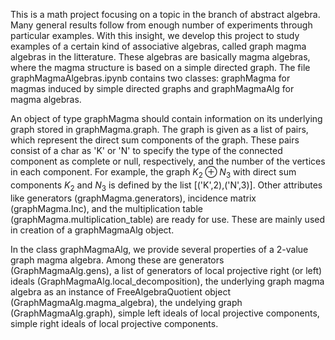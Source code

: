 This is a math project focusing on a topic in the branch of abstract algebra. Many general results follow from enough number of experiments through particular examples. With this insight, we develop this project to study examples of a certain kind of associative algebras, called graph magma algebras in the litterature. These algebras are basically magma algebras, where the magma structure is based on a 
simple directed graph. The file graphMagmaAlgebras.ipynb contains two classes: graphMagma for magmas induced by simple directed graphs and graphMagmaAlg for magma algebras. 

An object of type graphMagma should contain information on its underlying graph stored in graphMagma.graph. The graph is given as a list of pairs, which represent the direct sum components of the graph. These pairs consist of a char as 
'K' or 'N' to specify the type of the connected component as complete or null, respectively, and the number of the vertices in each component. For example, the graph $K_2\oplus N_3$ with direct sum components $K_2$ and $N_3$ is defined by the list [('K',2),('N',3)].
Other attributes like generators (graphMagma.generators), incidence matrix (graphMagma.Inc), and the multiplication table (graphMagma.multiplication_table) are ready for use. These are mainly used in creation of a graphMagmaAlg object.

In the class graphMagmaAlg, we provide several properties of a 2-value graph magma algebra. Among these are generators (GraphMagmaAlg.gens), a list of generators of local projective right (or left) ideals (GraphMagmaAlg.local_decomposition), the underlying graph magma algebra as an instance of FreeAlgebraQuotient object (GraphMagmaAlg.magma_algebra), the undelying graph (GraphMagmaAlg.graph), simple left ideals of local projective components, simple right ideals of local projective components.
